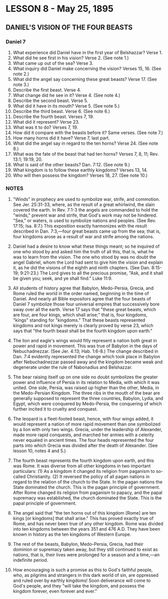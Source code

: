 # LESSON 8 - May 25, 1895

## DANIEL'S VISION OF THE FOUR BEASTS

### Daniel 7

1. What experience did Daniel have in the first year of Belshazzar? Verse 1.
2. What did he see first in his vision? Verse 2. (See note 1.)
3. What came up out of the sea? Verse 3.
4. What inquiry did Daniel make concerning the vision? Verses 15, 16. (See note 2.)
5. What did the angel say concerning these great beasts? Verse 17. (See note 3.)
6. Describe the first beast. Verse 4.
7. What change did he see in it? Verse 4. (See note 4.)
8. Describe the second beast. Verse 5.
9. What did it have in its mouth? Verse 5. (See note 5.)
10. Describe the third beast. Verse 6. (See note 6.)
11. Describe the fourth beast. Verses 7, 19.
12. What did it represent? Verse 23.
13. What was it to do? Verses 7, 19.
14. How did it compare with the beasts before it? Same verses. (See note 7.)
15. How many horns did it have? Verse 7, last part.
16. What did the angel say in regard to the ten horns? Verse 24. (See note 8.)
17. What was the fate of the beast that had ten horns? Verses 7, 8, 11; Rev. 13:1; 19:19, 20.
18. What is said of the other beasts? Dan. 7:12. (See note 9.)
19. What kingdom is to follow these earthly kingdoms? Verses 13, 14.
20. Who will then possess the kingdom? Verses 18, 27. (See note 10.)

### NOTES

1. "Winds" in prophecy are used to symbolize war, strife, and commotion. See Jer. 25:31-33, where, as the result of a great whirlwind, the slain covered the earth. In Rev. 7:1-3 the angels are commanded to hold the "winds," prevent war and strife, that God's work may not be hindered. "Sea," or waters, is used to symbolize nations and peoples. (See Rev. 17:15; Isa. 8:7.) This exposition exactly harmonizes with the result described in Dan. 7:3,—four great beasts came up from the sea; that is, four kingdoms arose as a result of war and strife among the nations.

2. Daniel had a desire to know what these things meant; so he inquired of one who stood by and asked him the truth of all this, that is, what he was to learn from the vision. The one who stood by was no doubt the angel Gabriel, whom the Lord had sent to give him the vision and explain it, as he did the visions of the eighth and ninth chapters. (See Dan. 8:15-19; 9:21-23.) The Lord gives to all the precious promise, "Ask, and it shall be given you; seek, and ye shall find." Luke 11:9.

3. All students of history agree that Babylon, Medo-Persia, Grecia, and Rome ruled the world in the order named, beginning in the time of Daniel. And nearly all Bible expositors agree that the four beasts of Daniel 7 symbolize those four universal empires that successively bore sway over all the earth. Verse 17 says that "these great beasts, which are four, are four kings, which shall arise;" that is, four kingdoms, "kings" standing for "kingdoms." That these beasts represented kingdoms and not kings merely is clearly proved by verse 23, which says that "the fourth beast shall be the fourth kingdom upon earth."

4. The lion and eagle's wings would fitly represent a nation both great in power and rapid in movement. This was true of Babylon in the days of Nebuchadnezzar. (See Jer. 4:13; Hab. 1:6-8.) The change described in Dan. 7:4 evidently represented the change which took place in Babylon after Nebuchadnezzar passed away and the kingdom became weak and degenerate under the rule of Nabonadius and Belshazzar.

5. The bear raising itself up on one side no doubt symbolizes the greater power and influence of Persia in its relation to Media, with which it was united. One side, Persia, was raised up higher than the other, Media, in the Medo-Persian Kingdom. The three ribs in the mouth of the bear are generally supposed to represent the three countries, Babylon, Lydia, and Egypt, which were conquered by Medo-Persia, the conquering of which further incited it to cruelty and conquest.

6. The leopard is a fleet-footed beast, hence, with four wings added, it would represent a nation of more rapid movement than one symbolized by a lion with only two wings. Grecia, under the leadership of Alexander, made more rapid conquests, and marched her armies with a celerity never equaled in ancient times. The four heads represented the four parts into which Grecia was divided after the death of Alexander. (See lesson 10, notes 4 and 5.)

7. The fourth beast represents the fourth kingdom upon earth, and this was Rome. It was diverse from all other kingdoms in two important particulars: (1) As a kingdom it changed its religion from paganism to so-called Christianity. (2) It reversed the policy of all pagan nations in regard to the relation of the church to the State. In the pagan nations the State dominated the church. This is the pagan principle of government. After Rome changed its religion from paganism to papacy, and the papal supremacy was established, the church dominated the State. This is the papal principle of government.

8. The angel said that "the ten horns out of this kingdom [Rome] are ten kings [or kingdoms] that shall arise." This has proved exactly true of Rome, and has never been true of any other kingdom. Rome was divided into ten kingdoms between the years 351 and 476 A.D. They have been known in history as the ten kingdoms of Western Europe.

9. The rest of the beasts, Babylon, Medo-Persia, Grecia, had their dominion or supremacy taken away, but they still continued to exist as nations, that is, their lives were prolonged for a season and a time,—an indefinite period.

10. How encouraging is such a promise as this to God's faithful people, who, as pilgrims and strangers in this dark world of sin, are oppressed and ruled over by earthly kingdoms! Soon deliverance will come to God's people, and they "will take the kingdom, and possess the kingdom forever, even forever and ever."